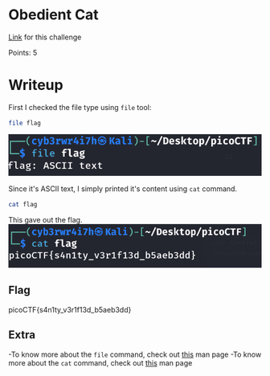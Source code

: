 # Obedient Cat
[Link](https://play.picoctf.org/practice/challenge/147?category=5&page=1) for this challenge

Points: 5

# Writeup
First I checked the file type using `file` tool:
```bash
file flag
```
![Obedient_cat1.png](Images/Obedient_cat1.png)

Since it's ASCII text, I simply printed it's content using `cat` command.
```bash
cat flag
```
This gave out the flag.
![Obedient_cat2.png](Images/Obedient_cat2.png)

## Flag
picoCTF{s4n1ty_v3r1f13d_b5aeb3dd}

## Extra
-To know more about the `file` command, check out [this](https://www.man7.org/linux/man-pages/man1/file.1.html) man page
-To know more about the `cat` command, check out [this](https://man7.org/linux/man-pages/man1/cat.1.html) man page
